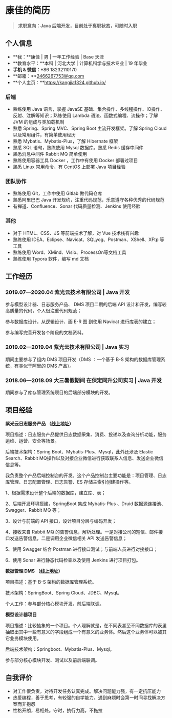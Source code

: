 # 康佳的简历

> **求职意向：Java 后端开发，目前处于离职状态，可随时入职**

## 个人信息

- **我：**康佳 | 男 | 一年工作经验 | Base 天津
- **教育水平：**本科 | 河北大学 | 计算机科学与技术专业 | 19 年毕业
- **手机 & 微信：**+86 18232110170
- **邮箱：**2466267753@qq.com
- **个人主页：**https://kangjia1324.github.io/

### 后端

- 熟练使用 Java 语言，掌握 JavaSE 基础、集合操作、多线程操作、IO操作、反射、注解等知识；熟练使用   Lambda  语法、函数式编程、流操作；了解 JVM 的组成与类加载机制
- 熟悉 Spring、Spring MVC、Spring Boot 主流开发框架。了解 Spring Cloud 以及常用组件，有简单使用经历
- 熟悉 Mybatis、Mybatis-Plus，了解 Hibernate 框架
- 熟悉 SQL 语句，熟练使用 Mysql 数据库。熟悉 Redis 缓存中间件
- 熟悉消息中间件 Rabbit MQ 简单使用
- 熟练使用容器工具 Docker ，工作中有使用 Docker 部署过项目
- 熟悉 Linux 常用命令，有 CentOS 上部署 Java 项目经验

### 团队协作

- 熟练使用 Git，工作中使用 Gitlab 做代码仓库
- 熟悉阿里巴巴 Java 开发规约，注重代码规范，乐意遵守各种优秀的代码规范
- 有禅道、Confluence、Sonar 代码质量检测、Jenkins 使用经验

### 其他

- 对于 HTML、CSS、JS 等前端技术了解，对 Vue 技术栈有兴趣
- 熟练使用 IDEA、Eclipse、Navicat、SQLyog、Postman、XShell、XFtp 等工具
- 熟练使用 Word、XMind、Visio、ProcessOn等文档工具
- 熟练使用 Typora 软件，编写 md 文档

## 工作经历

### 2019.07—2020.04  紫光云技术有限公司 | Java 开发

参与模型设计器、日志服务产品、 DMS 项目二期的后端 API 设计和开发，编写较高质量的代码，个人很注重代码规范；

参与数据库设计，从逻辑设计、画 E-R 图 到使用 Navicat 进行库表的建立；

参与编写完善开发各个阶段的文档资料。

### 2019.02—2019.04  紫光云技术有限公司 | Java 实习

期间主要参与了组内 DMS 项目开发（DMS ：一个基于 B-S 架构的数据库管理系统，有类似于阿里的 DMS 产品）。

### 2018.06—2018.09 大三暑假期间  在保定同升公司实习 | Java 开发

期间参与了库存管理系统项目的后端部分模块的开发。

## 项目经验

**紫光云日志服务产品 （[线上地址](https://www.unicloud.com/app/logservice/)）**

项目描述：日志服务产品提供日志数据采集、消费、投递以及查询分析功能，服务运维、运营、安全等场景。

后端技术架构：Spring Boot、Mybatis-Plus、Mysql，此外还涉及 Elastic Search、Rabbit MQ操作以及对接企业微信进行获取联系人信息、发送企业微信信息等。

我负责整个产品后端控制台的开发。这个产品控制台主要功能是：项目管理、日志库管理、日志配置管理、日志告警、ES 存储主索引创建操作等。

1、根据需求设计整个后端的数据库，建立库、表；

2、后端开发环境搭建，SpringBoot 集成 Mybatis-Plus 、Druid 数据源连接池、Swagger、Rabbit MQ 等；

3、设计与前端的 API 接口，设计项目分层与编码开发；

4、接收来自 Rabbit MQ 的告警信息，解析处理。一是对接公司的短信、邮件接口发送告警信息，二是调用企业微信相关 API 发送告警信息；

5、使用 Swagger 结合 Postman 进行接口测试；与前端人员进行对接接口；

6、使用 Sonar 进行静态代码检查以及使用 Jenkins 进行项目打包。

**数据管理 DMS （[线上地址](https://www.unicloud.com/product/dms)）**

项目描述：基于 B-S 架构的数据库管理系统。

技术架构：SpringBoot、Spring Cloud、JDBC、Mysql。

个人工作：参与部分核心模块开发，前后端联调。

**模型设计器项目**

项目描述：比较抽象的一个项目。个人理解就是，在不同表甚至不同数据库的表里抽取出其中一些有意义的字段组成一个有意义的业务体。然后这个业务体可以被其它业务模块使用。

后端技术架构：Springboot、Mybatis-Plus、Mysql。

参与部分核心模块开发、测试以及前后端联调。

## 自我评价

- 对工作很负责，对待开发任务认真完成。解决问题能力强，有一定抗压能力
- 热爱编程，善于思考，有较强的自学能力。遇到麻烦时会第一时间寻找解决方案而非抱怨
- 性格开朗，易相处。守时，执行力高，不拖拉
